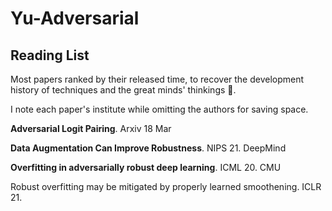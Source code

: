 # Yu-Adversarial

## Reading List

Most papers ranked by their released time, to recover the development history of techniques and the great minds' thinkings 🤪.

I note each paper's institute while omitting the authors for saving space. 

**Adversarial Logit Pairing**. Arxiv 18 Mar

**Data Augmentation Can Improve Robustness**. NIPS 21. DeepMind

**Overfitting in adversarially robust deep learning**. ICML 20. CMU

Robust overfitting may be mitigated by properly learned smoothening. ICLR 21.
